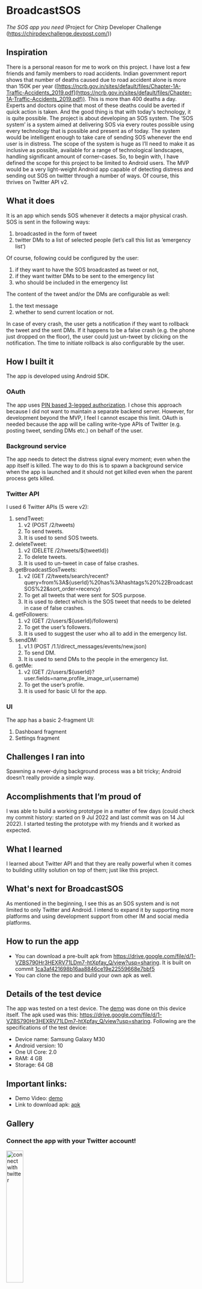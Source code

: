# BroadcastSOS
_The SOS app you need_ (Project for Chirp Developer Challenge (https://chirpdevchallenge.devpost.com/))

## Inspiration
There is a personal reason for me to work on this project. I have lost a few friends and family members to road accidents. Indian government report shows that number of deaths caused due to road accident alone is more than 150K per year ([https://ncrb.gov.in/sites/default/files/Chapter-1A-Traffic-Accidents_2019.pdf](https://ncrb.gov.in/sites/default/files/Chapter-1A-Traffic-Accidents_2019.pdf)). This is more than 400 deaths a day. Experts and doctors opine that most of these deaths could be averted if quick action is taken. And the good thing is that with today's technology, it is quite possible.
The project is about developing an SOS system. The ‘SOS system’ is a system aimed at delivering SOS via every routes possible using every technology that is possible and present as of today. The system would be intelligent enough to take care of sending SOS whenever the end user is in distress. 
The scope of the system is huge as I’ll need to make it as inclusive as possible, available for a range of technological landscapes, handling significant amount of corner-cases. So, to begin with, I have defined the scope for this project to be limited to Android users. The MVP would be a very light-weight Android app capable of detecting distress and sending out SOS on twitter through a number of ways. Of course, this thrives on Twitter API v2.

## What it does
It is an app which sends SOS whenever it detects a major physical crash.
SOS is sent in the following ways:
1. broadcasted in the form of tweet
2. twitter DMs to a list of selected people (let’s call this list as ‘emergency list’)

Of course, following could be configured by the user:
1. if they want to have the SOS broadcasted as tweet or not,
2. if they want twitter DMs to be sent to the emergency list
3. who should be included in the emergency list

The content of the tweet and/or the DMs are configurable as well:
1. the text message
2. whether to send current location or not.

In case of every crash, the user gets a notification if they want to rollback the tweet and the sent DMs. If it happens to be a false crash (e.g. the phone just dropped on the floor), the user could just  un-tweet by clicking on the notification. The time to initiate rollback is also configurable by the user.

## How I built it

The app is developed using Android SDK.

### OAuth

The app uses [PIN based 3-legged authorization](https://developer.twitter.com/en/docs/authentication/oauth-1-0a/pin-based-oauth). I chose this approach because I did not want to maintain a separate backend server. However, for development beyond the MVP, I feel I cannot escape this limit. OAuth is needed because the app will be calling write-type APIs of Twitter (e.g. posting tweet, sending DMs etc.) on behalf of the user.

### Background service

The app needs to detect the distress signal every moment; even when the app itself is killed. The way to do this is to spawn a background service when the app is launched and it should not get killed even when the parent process gets killed.

### Twitter API

I used 6 Twitter APIs (5 were v2):

1. sendTweet:
    1. v2 (POST /2/tweets)
    2. To send tweets.
    3. It is used to send SOS tweets.
2. deleteTweet:
    1. v2 (DELETE /2/tweets/${tweetId})
    2. To delete tweets.
    3. It is used to un-tweet in case of false crashes.
3. getBroadcastSosTweets:
    1. v2 (GET /2/tweets/search/recent?query=from%3A${userId}%20has%3Ahashtags%20%22BroadcastSOS%22&sort_order=recency)
    2. To get all tweets that were sent for SOS purpose.
    3. It is used to detect which is the SOS tweet that needs to be deleted in case of false crashes.
4. getFollowers:
    1. v2 (GET /2/users/${userId}/followers)
    2. To get the user’s followers.
    3. It is used to suggest the user who all to add in the emergency list.
5. sendDM:
    1. v1.1 (POST /1.1/direct_messages/events/new.json)
    2. To send DM.
    3. It is used to send DMs to the people in the emergency list.
6. getMe:
    1. v2 (GET /2/users/${userId}?user.fields=name,profile_image_url,username)
    2. To get the user’s profile.
    3. It is used for basic UI for the app.

### UI

The app has a basic 2-fragment UI:

1. Dashboard fragment
2. Settings fragment

## Challenges I ran into

Spawning a never-dying background process was a bit tricky; Android doesn’t really provide a simple way.

## Accomplishments that I’m proud of

I was able to build a working prototype in a matter of few days (could check my commit history: started on 9 Jul 2022 and last commit was on 14 Jul 2022). I started testing the prototype with my friends and it worked as expected.

## What I learned

I learned about Twitter API and that they are really powerful when it comes to building utility solution on top of them; just like this project.

## What's next for BroadcastSOS

As mentioned in the beginning, I see this as an SOS system and is not limited to only Twitter and Android. I intend to expand it by supporting more platforms and using development support from other IM and social media platforms.

## How to run the app
- You can download a pre-built apk from https://drive.google.com/file/d/1-VZBS790Hr3HEXRV71LDm7-htXpfay_Q/view?usp=sharing. It is built on commit [1ca3af421698b16aa8846ce19e22559668e7bbf5][1ca3af421698b16aa8846ce19e22559668e7bbf5]
- You can clone the repo and build your own apk as well.

## Details of the test device
The app was tested on a test device. The [demo][demo] was done on this device itself. The apk used was this: https://drive.google.com/file/d/1-VZBS790Hr3HEXRV71LDm7-htXpfay_Q/view?usp=sharing.
Following are the specifications of the test device:
- Device name: Samsung Galaxy M30
- Android version: 10
- One UI Core: 2.0
- RAM: 4 GB
- Storage: 64 GB

## Important links:
- Demo Video: [demo]
- Link to download apk: [apk]

## Gallery

### Connect the app with your Twitter account!
<img src="https://user-images.githubusercontent.com/16755676/184080432-beecdec3-7632-40a0-8cd1-69ae5c36f3c6.jpeg" alt="connect with twitter" width=30% height=30%>
<hr width=50%>

### Its connected!
<img src="https://user-images.githubusercontent.com/16755676/184081547-7608afe6-97b6-427e-83de-f0fbc0ba907a.jpeg" alt="connected with twitter" width=30% height=30%>
<hr width=50%>

### You can tweak around with the settings here!
<img src="https://user-images.githubusercontent.com/16755676/184080430-6c107ad3-646d-4f90-950b-3779139852e4.jpeg" alt="settings page" width=30% height=30%>
<hr width=50%>

### On detecting distress, it sends an SOS tweet!
<img src="https://user-images.githubusercontent.com/16755676/184080435-211ffdc8-f6cd-4262-b659-5958fc6159dd.jpeg" alt="sends tweet on distress" width=30% height=30%>
<hr width=50%>

### On detecting distress, it also send SOS dms to your close contacts!
<img src="https://user-images.githubusercontent.com/16755676/184080421-5a154ad1-d941-43b0-9508-0803027788df.jpeg" alt="sends dm on distress" width=30% height=30%>
<hr width=50%>

### If it detects a false distress, just click on the notification to rollback the tweet!
<img src="https://user-images.githubusercontent.com/16755676/184080429-d56ee247-c3a0-408e-afb6-ab8f8eb99284.jpeg" alt="rollback if a false distress" width=30% height=30%>
<hr width=50%>




[apk]: <https://drive.google.com/file/d/1-VZBS790Hr3HEXRV71LDm7-htXpfay_Q/view?usp=sharing>
[demo]: <https://www.youtube.com/watch?v=N42q9-64Ylg>
[1ca3af421698b16aa8846ce19e22559668e7bbf5]: <https://github.com/ankitshubham97/BroadcastSOS/commit/1ca3af421698b16aa8846ce19e22559668e7bbf5>
